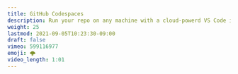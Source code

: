 ```yaml
---
title: GitHub Codespaces
description: Run your repo on any machine with a cloud-powerd VS Code instance
weight: 25
lastmod: 2021-09-05T10:23:30-09:00
draft: false
vimeo: 599116977
emoji: 🌩️
video_length: 1:01
---
```

